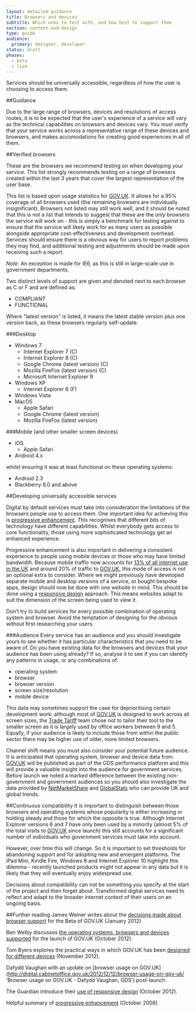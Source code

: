 ```yaml
---
layout: detailed-guidance
title: Browsers and devices
subtitle: Which ones to test with, and how best to support them
section: content-and-design
type: guide
audience:
  primary: designer, developer
status: draft
phases:
  - beta
  - live
---
```


Services should be universally accessible, regardless of how the user is choosing to access them.

##Guidance

Due to the large range of browsers, devices and resolutions of access routes, it is to be expected that the user's experience of a service will vary as the technical capabilities on browsers and devices vary. You must verify that your service works across a representative range of these devices and browsers, and makes accomodations for creating good experiences in all of them.

##Verified browsers

These are the browsers we recommend testing on when developing your service.  This list strongly recommends testing on a range of browsers created within the last 3 years that cover the largest representation of the user base.

This list is based upon usage statistics for [GOV.UK](https://www.gov.uk).  It allows for a 95% coverage of all browsers used (the remaining browsers are individually insignificant).
Browsers not listed may still work well, and it should be noted that this is not a list that intends to suggest that these are the *only* browsers the service will work on - this is simply a benchmark for testing against to ensure that the service will likely work for as many users as possible alongside appropriate cost-effectiveness and development overhead.
Services should ensure there is a obvious way for users to report problems they may find, and additional testing and adjustments should be made upon receiving such a report.

*Note*: An exception is made for IE6, as this is still in large-scale use in government departments.

Two distinct levels of support are given and denoted next to each browser as C or F and are defined as:
* COMPLIANT
* FUNCTIONAL

Where "latest version" is listed, it means the latest stable version plus one version back, as these browsers regularly self-update.

###Desktop
* Windows 7
  * Internet Explorer 7 (C)
  * Internet Explorer 8 (C)
  * Google Chrome (latest version) (C)
  * Mozilla FireFox (latest version) (C)
  * Microsoft Internet Explorer 9
* Windows XP
  * Internet Explorer 6 (F)
* Windows Vista
* MacOS
  * Apple Safari
  * Google Chrome (latest version)
  * Mozilla FireFox (latest version)

###Mobile (and other smaller screen devices)
* iOS
  * Apple Safari
* Android 4.x

whilst ensuring it was at least functional on these operating systems:
* Android 2.3
* Blackberry 6.0 and above


##Developing universally accessible services

Digital by default services must take into consideration the limitations of the browsers people use to access them. One important idea for achieving this is [progressive enhancement](http://en.wikipedia.org/wiki/Progressive_enhancement 'Progressive enhancement - Wikipedia'). This recognises that different bits of technology have different capabilities. Whilst everybody gets access to core functionality, those using more sophisticated technology get an enhanced experience.

Progressive enhancement is also important in delivering a consistent experience to people using mobile devices or those who may have limited bandwidth. Because mobile traffic now accounts for [13% of all internet use in the UK](http://gs.statcounter.com/#mobile_vs_desktop-GB-monthly-201211-201211-bar 'Mobile vs Desktop in United Kingdom on November 2012 | Statcounter Global Stats') and around 20% of traffic to [GOV.UK](https://www.gov.uk), this mode of access is not an optional extra to consider. Where we might previously have developed separate mobile and desktop versions of a service, or bought bespoke apps, design should now be done with one website in mind. This should be done using a [responsive design](http://en.wikipedia.org/wiki/Responsive_design 'Responsive Web Design - Wikipedia') approach. This means websites adapt to suit the dimension of the screen being used to view it.

Don’t try to build services for every possible combination of operating system and browser. Avoid the temptation of designing for the obvious without first researching your users.

###Audience
Every service has an audience and you should investigate yours to see whether it has particular characteristics that you need to be aware of. Do you have existing data for the browsers and devices that your audience has been using already? If so, analyse it to see if you can identify any patterns in usage, or any combinations of:
* operating system
* browser
* browser version
* screen size/resolution
* mobile device

This data may sometimes support the case for deprioritising certain development work: although most of [GOV.UK](https://www.gov.uk) is designed to work across all screen sizes, the [Trade Tariff](https://www.gov.uk/trade-tariff) team chose not to tailor their tool to the smaller screen as it is largely used by office workers between 9 and 5. Equally, if your audience is likely to include those from within the public sector there may be higher use of older, more limited browsers.

Channel shift means you must also consider your potential future audience. It is anticipated that operating system, browser and device data from [GOV.UK](https://www.gov.uk) will be published as part of the GDS performance platform and this will provide a valuable insight into the audience for government services. Before launch we noted a marked difference between the existing non-government and government audiences so you should also investigate the data provided by [NetMarketShare](http://www.netmarketshare.com 'NetMarketShare') and [GlobalStats](http://gs.statcounter.com 'Statcounter GlobalStats') who can provide UK and global trends.


##Continuous compatibility
It is important to distinguish between those browsers and operating systems whose popularity is either increasing or holding steady and those for which the opposite is true. Although Internet Explorer versions 6 and 7 have only been used by a minority (almost 5% of the total visits to [GOV.UK](https://www.gov.uk) since launch) this still accounts for a significant number of individuals who government services must take into account.

However, over time this will change. So it is important to set thresholds for abandoning support and for adopting new and emergent platforms. The iPad Mini, Kindle Fire, Windows 8 and Internet Explorer 10 highlight this dilemma - recently launched products might not appear in any data but it is likely that they will eventually enjoy widespread use.

Decisions about compatibility can not be something you specify at the start of the project and then forget about. Transformed digital services need to reflect and adapt to the broader internet context of their users on an ongoing basis.

##Further reading
James Weiner writes about the [decisions made about browser support](http://digital.cabinetoffice.gov.uk/2012/01/25/support-for-browsers/ 'Support for browsers - James Weiner, GDS') for the Beta of GOV.UK (January 2012)

Ben Welby discusses [the operating systems, browsers and devices supported](http://digital.cabinetoffice.gov.uk/2012/10/11/what-devices-are-we-supporting-at-launch-and-why/ 'What devices are we supporting at launch, and why? - Ben Welby, GDS') for the launch of GOV.UK (October 2012).

Tom Byers explores the practical ways in which GOV.UK has been [designed for different devices](http://digital.cabinetoffice.gov.uk/2012/11/02/designing-for-different-devices/ 'Designing for different devices - Tom Byers, GDS') (November 2012).

Dafydd Vaughan with an update on [browser usage on GOV.UK](http://digital.cabinetoffice.gov.uk/2012/12/12/browser-usage-on-gov-uk/ ‘Browser usage on GOV.UK - Dafydd Vaughan, GDS’) post-launch.

The Guardian introduce their [use of responsive design](http://www.guardian.co.uk/help/developer-blog/2012/oct/18/responsive-design-guardian-introduction 'Responsive design at the Guardian: an introduction') (October 2012).

Helpful summary of [progressive enhancement](http://www.alistapart.com/articles/understandingprogressiveenhancement/ 'Understanding progressive enhancement') (October 2008).

